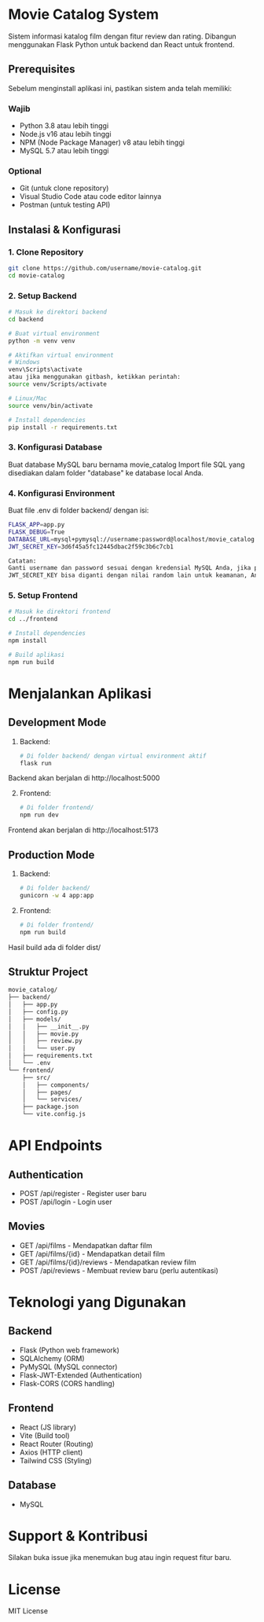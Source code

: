# Movie Catalog System
Sistem informasi katalog film dengan fitur review dan rating. Dibangun menggunakan Flask Python untuk backend dan React untuk frontend.

## Prerequisites
Sebelum menginstall aplikasi ini, pastikan sistem anda telah memiliki:

### Wajib
- Python 3.8 atau lebih tinggi
- Node.js v16 atau lebih tinggi
- NPM (Node Package Manager) v8 atau lebih tinggi  
- MySQL 5.7 atau lebih tinggi

### Optional
- Git (untuk clone repository)
- Visual Studio Code atau code editor lainnya
- Postman (untuk testing API)

## Instalasi & Konfigurasi

### 1. Clone Repository
```bash
git clone https://github.com/username/movie-catalog.git
cd movie-catalog
```

### 2. Setup Backend
```bash
# Masuk ke direktori backend
cd backend

# Buat virtual environment
python -m venv venv

# Aktifkan virtual environment
# Windows
venv\Scripts\activate
atau jika menggunakan gitbash, ketikkan perintah:
source venv/Scripts/activate

# Linux/Mac
source venv/bin/activate

# Install dependencies
pip install -r requirements.txt
```

### 3. Konfigurasi Database

Buat database MySQL baru bernama movie_catalog
Import file SQL yang disediakan dalam folder "database" ke database local Anda.

### 4. Konfigurasi Environment
Buat file .env di folder backend/ dengan isi:
```bash
FLASK_APP=app.py
FLASK_DEBUG=True
DATABASE_URL=mysql+pymysql://username:password@localhost/movie_catalog
JWT_SECRET_KEY=3d6f45a5fc12445dbac2f59c3b6c7cb1

Catatan:
Ganti username dan password sesuai dengan kredensial MySQL Anda, jika passwordnya kosong, cukup kosongkan saja sebelum simbol @
JWT_SECRET_KEY bisa diganti dengan nilai random lain untuk keamanan, Anda bisa gunakan key tersebut jika mau.
```

### 5. Setup Frontend
```bash
# Masuk ke direktori frontend
cd ../frontend

# Install dependencies
npm install

# Build aplikasi
npm run build
```

# Menjalankan Aplikasi
## Development Mode
1. Backend:
   ```bash
   # Di folder backend/ dengan virtual environment aktif
   flask run
   ```
Backend akan berjalan di http://localhost:5000

2. Frontend:
   ```bash
   # Di folder frontend/
   npm run dev
   ```
Frontend akan berjalan di http://localhost:5173

## Production Mode
1. Backend:
   ```bash
   # Di folder backend/
   gunicorn -w 4 app:app
   ```
   
2. Frontend:
   ```bash
   # Di folder frontend/
   npm run build
   ```
Hasil build ada di folder dist/

## Struktur Project
```bash
movie_catalog/
├── backend/
│   ├── app.py
│   ├── config.py
│   ├── models/
│   │   ├── __init__.py
│   │   ├── movie.py
│   │   ├── review.py
│   │   └── user.py
│   ├── requirements.txt
│   └── .env
└── frontend/
    ├── src/
    │   ├── components/
    │   ├── pages/
    │   └── services/
    ├── package.json
    └── vite.config.js
```


# API Endpoints
## Authentication
- POST /api/register - Register user baru
- POST /api/login - Login user

## Movies
- GET /api/films - Mendapatkan daftar film
- GET /api/films/{id} - Mendapatkan detail film
- GET /api/films/{id}/reviews - Mendapatkan review film
- POST /api/reviews - Membuat review baru (perlu autentikasi)

# Teknologi yang Digunakan
## Backend
- Flask (Python web framework)
- SQLAlchemy (ORM)
- PyMySQL (MySQL connector)
- Flask-JWT-Extended (Authentication)
- Flask-CORS (CORS handling)

## Frontend
- React (JS library)
- Vite (Build tool)
- React Router (Routing)
- Axios (HTTP client)
- Tailwind CSS (Styling)

## Database
- MySQL

# Support & Kontribusi
Silakan buka issue jika menemukan bug atau ingin request fitur baru.

# License
MIT License
